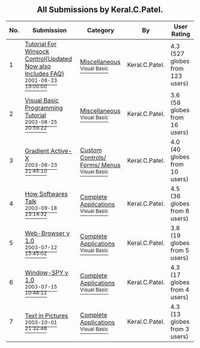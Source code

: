 ﻿<div align="center">

## All Submissions by Keral\.C\.Patel\.

</div>

No.  | Submission | Category | By   | User Rating
---- | ---------- | -------- | ---- | -----------
1 | [Tutorial For Winsock Control\(Updated Now also Includes FAQ\)<br /><sup>2001-08-23 19:00:00</sup>](https://github.com/Planet-Source-Code/keral-c-patel-tutorial-for-winsock-control-updated-now-also-includes-faq__1-48418) | [Miscellaneous<br /><sup>Visual Basic</sup>](../ByCategory/miscellaneous__1-1.md) | Keral\.C\.Patel\. | 4.3 (527 globes from 123 users)
2 | [Visual Basic Programming Tutorial<br /><sup>2003-08-25 20:59:22</sup>](https://github.com/Planet-Source-Code/keral-c-patel-visual-basic-programming-tutorial__1-48143) | [Miscellaneous<br /><sup>Visual Basic</sup>](../ByCategory/miscellaneous__1-1.md) | Keral\.C\.Patel\. | 3.6 (58 globes from 16 users)
3 | [Gradient Active\-X<br /><sup>2003-08-23 21:45:10</sup>](https://github.com/Planet-Source-Code/keral-c-patel-gradient-active-x__1-48395) | [Custom Controls/ Forms/  Menus<br /><sup>Visual Basic</sup>](../ByCategory/custom-controls-forms-menus__1-4.md) | Keral\.C\.Patel\. | 4.0 (40 globes from 10 users)
4 | [How Softwares Talk<br /><sup>2003-09-18 23:14:32</sup>](https://github.com/Planet-Source-Code/keral-c-patel-how-softwares-talk__1-48620) | [Complete Applications<br /><sup>Visual Basic</sup>](../ByCategory/complete-applications__1-27.md) | Keral\.C\.Patel\. | 4.5 (36 globes from 8 users)
5 | [Web\-Browser v 1\.0<br /><sup>2003-07-12 15:45:02</sup>](https://github.com/Planet-Source-Code/keral-c-patel-web-browser-v-1-0__1-47236) | [Complete Applications<br /><sup>Visual Basic</sup>](../ByCategory/complete-applications__1-27.md) | Keral\.C\.Patel\. | 3.8 (19 globes from 5 users)
6 | [Window\-SPY v 1\.0<br /><sup>2003-07-15 10:48:12</sup>](https://github.com/Planet-Source-Code/keral-c-patel-window-spy-v-1-0__1-46948) | [Complete Applications<br /><sup>Visual Basic</sup>](../ByCategory/complete-applications__1-27.md) | Keral\.C\.Patel\. | 4.3 (17 globes from 4 users)
7 | [Text in Pictures<br /><sup>2003-10-01 21:32:48</sup>](https://github.com/Planet-Source-Code/keral-c-patel-text-in-pictures__1-48951) | [Complete Applications<br /><sup>Visual Basic</sup>](../ByCategory/complete-applications__1-27.md) | Keral\.C\.Patel\. | 4.3 (13 globes from 3 users)
